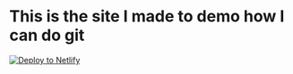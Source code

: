 # This is the site I made to demo how I can do git

<!-- Markdown snippet -->
[![Deploy to Netlify](https://www.netlify.com/img/deploy/button.svg)](https://app.netlify.com/start/deploy?repository=https://github.com/ysc2019-workshop/04-blogdown)
